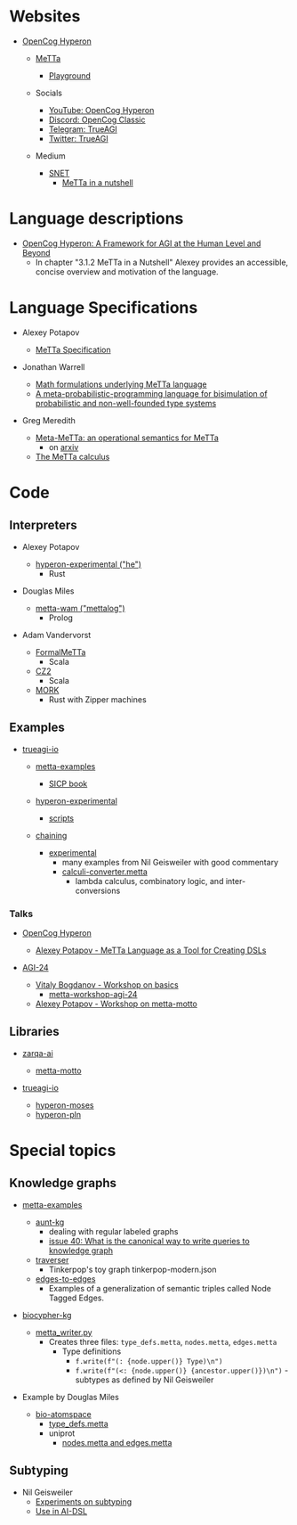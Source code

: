 # Websites

- [OpenCog Hyperon](https://hyperon.opencog.org)
  - [MeTTa](https://metta-lang.dev)
    - [Playground](https://metta-lang.dev/docs/playground/playground.html)
  - Socials
    - [YouTube: OpenCog Hyperon](https://www.youtube.com/@opencoghyperon)
    - [Discord: OpenCog Classic](https://discord.gg/vxPc6sz)
    - [Telegram: TrueAGI](https://t.me/TrueAGI)
    - [Twitter: TrueAGI](https://t.me/TrueAGI)

  - Medium
    - [SNET](https://medium.com/singularitynet)
      - [MeTTa in a nutshell](https://medium.com/singularitynet/metta-in-a-nutshell-exploring-the-language-of-agi-8d344c15b573)


# Language descriptions

- [OpenCog Hyperon: A Framework for AGI at the Human Level and Beyond](https://arxiv.org/abs/2310.18318)
  - In chapter "3.1.2 MeTTa in a Nutshell" Alexey provides an accessible, concise overview and motivation of the language.


# Language Specifications

- Alexey Potapov
  - [MeTTa Specification](https://wiki.opencog.org/w/File:MeTTa_Specification.pdf)

- Jonathan Warrell
  - [Math formulations underlying MeTTa language](https://www.youtube.com/watch?v=AYrsGDeZC1I)
  - [A meta-probabilistic-programming language for bisimulation of probabilistic and non-well-founded type systems](https://arxiv.org/abs/2203.15970)

- Greg Meredith
  - [Meta-MeTTa: an operational semantics for MeTTa](https://github.com/leithaus/rho4u/blob/main/ai/mops-short/mops-short.pdf)
    - on [arxiv](https://arxiv.org/abs/2305.17218)
  - [The MeTTa calculus](https://github.com/leithaus/rho4u/blob/main/metta-calculus/metta-calculus.pdf)



# Code

## Interpreters

- Alexey Potapov
  - [hyperon-experimental ("he")](https://github.com/trueagi-io/hyperon-experimental)
    - Rust

- Douglas Miles
  - [metta-wam ("mettalog")](https://github.com/trueagi-io/metta-wam)
    - Prolog

- Adam Vandervorst
  - [FormalMeTTa](https://github.com/Adam-Vandervorst/FormalMeTTa)
    - Scala
  - [CZ2](https://github.com/Adam-Vandervorst/CZ2)
    - Scala
  - [MORK](https://github.com/trueagi-io/MORK)
    - Rust with Zipper machines


## Examples

- [trueagi-io](https://github.com/trueagi-io)
  - [metta-examples](https://github.com/trueagi-io/metta-examples)
    - [SICP book](https://github.com/trueagi-io/metta-examples/tree/main/SICP_book)

  - [hyperon-experimental](https://github.com/trueagi-io/hyperon-experimental)
    - [scripts](https://github.com/trueagi-io/hyperon-experimental/tree/main/python/tests/scripts)

  - [chaining](https://github.com/trueagi-io/chaining)
    - [experimental](https://github.com/trueagi-io/chaining/tree/main/experimental)
      - many examples from Nil Geisweiler with good commentary
      - [calculi-converter.metta](https://github.com/trueagi-io/chaining/blob/main/experimental/converters/calculi-converter.metta)
        - lambda calculus, combinatory logic, and inter-conversions

### Talks

- [OpenCog Hyperon](https://www.youtube.com/@opencoghyperon)
  - [Alexey Potapov - MeTTa Language as a Tool for Creating DSLs](https://www.youtube.com/watch?v=33366EH49-Y)

- [AGI-24](https://www.youtube.com/watch?v=AxZo9eGGhGs&list=PLAJnaovHtaFQFUX5kp3d1UYmaUH_Ux8OL)
  - [Vitaly Bogdanov - Workshop on basics](https://youtu.be/t9PHKLmWbIg?t=326)
    - [metta-workshop-agi-24](https://github.com/vsbogd/metta-workshop-agi-24)
  - [Alexey Potapov - Workshop on metta-motto](https://youtu.be/t9PHKLmWbIg?t=6010)


## Libraries

- [zarqa-ai](https://github.com/zarqa-ai)
  - [metta-motto](https://github.com/zarqa-ai/metta-motto)

- [trueagi-io](https://github.com/trueagi-io)
  - [hyperon-moses](https://github.com/trueagi-io/hyperon-moses)
  - [hyperon-pln](https://github.com/trueagi-io/hyperon-pln)



# Special topics

## Knowledge graphs

- [metta-examples](https://github.com/trueagi-io/metta-examples)
  - [aunt-kg](https://github.com/trueagi-io/metta-examples/tree/main/aunt-kg)
    - dealing with regular labeled graphs
    - [issue 40: What is the canonical way to write queries to knowledge graph](https://github.com/trueagi-io/metta-examples/issues/40)
  - [traverser](https://github.com/trueagi-io/metta-examples/tree/main/traverser)
    - Tinkerpop's toy graph tinkerpop-modern.json
  - [edges-to-edges](https://github.com/trueagi-io/metta-examples/tree/main/edges-to-edges)
    - Examples of a generalization of semantic triples called Node Tagged Edges.

- [biocypher-kg](https://github.com/rejuve-bio/biocypher-kg)
  - [metta_writer.py](https://github.com/rejuve-bio/biocypher-kg/blob/main/biocypher_metta/metta_writer.py)
    - Creates three files: `type_defs.metta`, `nodes.metta`, `edges.metta`
      - Type definitions
        - `f.write(f"(: {node.upper()} Type)\n")`
        - `f.write(f"(<: {node.upper()} {ancestor.upper()})\n")` - subtypes as defined by Nil Geisweiler

- Example by Douglas Miles
  - [bio-atomspace](https://github.com/trueagi-io/metta-wam/blob/main/tests/extended_compat/bio-atomspace)
    - [type_defs.metta](https://github.com/trueagi-io/metta-wam/blob/main/tests/extended_compat/bio-atomspace/type_defs.metta)
    - uniprot
      - [nodes.metta and edges.metta](https://github.com/trueagi-io/metta-wam/tree/main/tests/extended_compat/bio-atomspace/uniprot) 


## Subtyping

- Nil Geisweiler
  - [Experiments on subtyping](https://github.com/trueagi-io/chaining/tree/main/experimental/subtyping)
  - [Use in AI-DSL](https://github.com/singnet/ai-dsl/blob/master/experimental/ai-service-composition/english-to-chinese-song-dtl-ontology-xp.metta)
